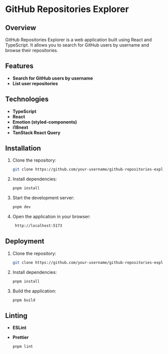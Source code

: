# GitHub Repositories Explorer

## Overview

GitHub Repositories Explorer is a web application built using React and TypeScript. It allows you to search for GitHub users by username and browse their repositories.

## Features

- **Search for GitHub users by username**
- **List user repositories**

## Technologies

- **TypeScript**
- **React**
- **Emotion (styled-components)**
- **i18next**
- **TanStack React Query**

## Installation

1. Clone the repository:
   ```sh
   git clone https://github.com/your-username/github-repositories-explorer.git

2. Install dependencies:
   ```sh
   pnpm install
   
3. Start the development server:
   ```sh
   pnpm dev
   
4. Open the application in your browser:
   ```sh
    http://localhost:5173
   
## Deployment

1. Clone the repository:
   ```sh
   git clone https://github.com/your-username/github-repositories-explorer.git

2. Install dependencies:
   ```sh
   pnpm install

3. Build the application:
   ```sh
   pnpm build

## Linting

- **ESLint**
- **Prettier**

    ```sh
    pnpm lint